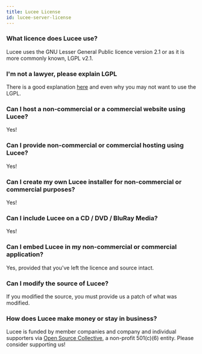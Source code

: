 ```yaml
---
title: Lucee License
id: lucee-server-license
---
```


### What licence does Lucee use? ###

Lucee uses the GNU Lesser General Public licence version 2.1 or as it is more commonly known, LGPL v2.1.


### I'm not a lawyer, please explain LGPL ###

There is a good explanation [here](https://www.gnu.org/licenses/old-licenses/lgpl-2.1.en.html) and even why you may not want to use the LGPL. 


### Can I host a non-commercial or a commercial website using Lucee? ###

Yes!

### Can I provide non-commercial or commercial hosting using Lucee? ###

Yes!

### Can I create my own Lucee installer for non-commercial or commercial purposes? ###

Yes!

### Can I include Lucee on a CD / DVD / BluRay Media? ###

Yes!

### Can I embed Lucee in my non-commercial or commercial application? ###

Yes, provided that you've left the licence and source intact.

### Can I modify the source of Lucee? ###

If you modified the source, you must provide us a patch of what was modified.

### How does Lucee make money or stay in business? ###

Lucee is funded by member companies and company and individual supporters via [Open Source Collective](https://opencollective.com/lucee), a non-profit 501(c)(6) entity. Please consider supporting us!
